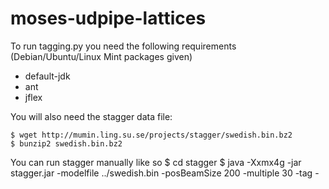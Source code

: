 # moses-udpipe-lattices
To run tagging.py you need the following requirements (Debian/Ubuntu/Linux Mint packages given)
 * default-jdk
 * ant
 * jflex

You will also need the stagger data file:

    $ wget http://mumin.ling.su.se/projects/stagger/swedish.bin.bz2
    $ bunzip2 swedish.bin.bz2

You can run stagger manually like so
    $ cd stagger
    $ java -Xxmx4g -jar stagger.jar -modelfile ../swedish.bin -posBeamSize 200 -multiple 30 -tag -
